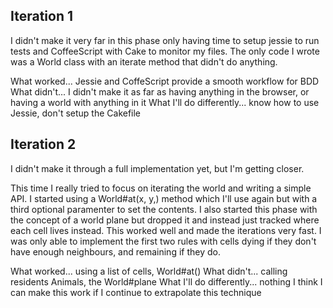 Iteration 1
-----------

I didn't make it very far in this phase only having time to setup jessie to run tests and CoffeeScript with Cake to monitor my files. The only code I wrote was a World class with an iterate method that didn't do anything.

What worked... Jessie and CoffeScript provide a smooth workflow for BDD
What didn't... I didn't make it as far as having anything in the browser, or having a world with anything in it
What I'll do differently... know how to use Jessie, don't setup the Cakefile

Iteration 2
-----------

I didn't make it through a full implementation yet, but I'm getting closer.

This time I really tried to focus on iterating the world and writing a simple API. I started using a World#at(x, y,) method which I'll use again but with a third optional paramenter to set the contents. I also started this phase with the concept of a world plane but dropped it and instead just tracked where each cell lives instead. This worked well and made the iterations very fast. I was only able to implement the first two rules with cells dying if they don't have enough neighbours, and remaining if they do.

What worked... using a list of cells, World#at()
What didn't... calling residents Animals, the World#plane
What I'll do differently... nothing I think I can make this work if I continue to extrapolate this technique
